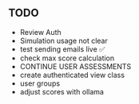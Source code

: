 ## TODO

- Review Auth
- Simulation usage not clear
- test sending emails live ✅
- check max score calculation
- CONTINUE USER ASSESSMENTS
- create authenticated view class
- user groups
- adjust scores with ollama
